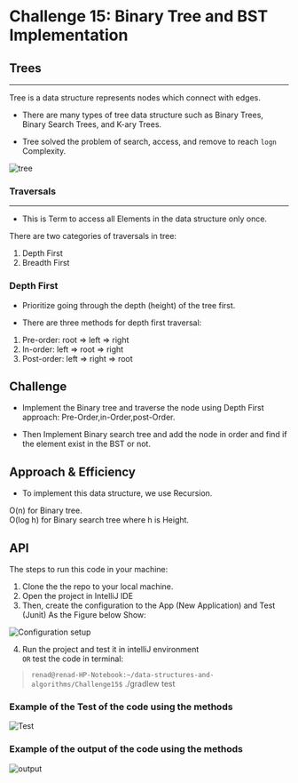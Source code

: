 # Challenge 15: Binary Tree and BST Implementation

## Trees

---

Tree is a data structure represents nodes which connect with edges.

- There are many types of tree data structure such as Binary Trees, Binary Search Trees, and K-ary Trees.  

- Tree solved the problem of search, access, and remove to reach `logn` Complexity.

![tree](https://static.javatpoint.com/ds/images/tree2.png)

### Traversals

---

- This is Term to access all Elements in the data structure only once.

There are two categories of traversals in tree:

1. Depth First
2. Breadth First

### Depth First

- Prioritize going through the depth (height) of the tree first.

- There are three methods for depth first traversal:

1. Pre-order: root => left => right
2. In-order: left => root => right
3. Post-order: left => right => root

## Challenge

- Implement the Binary tree and traverse the node using Depth First approach: Pre-Order,in-Order,post-Order.

- Then Implement Binary search tree and add the node in order and find if the element exist in the BST or not.

## Approach & Efficiency

- To implement this data structure, we use Recursion.

O(n) for Binary tree.  
O(log h) for Binary search tree where h is Height.

## API
<!-- Show how to run your code, and examples of it in action -->

The steps to run this code in your machine:  

1. Clone the the repo to your local machine.  
2. Open the project in IntelliJ IDE
3. Then, create the configuration to the App (New Application) and Test (Junit) As the Figure below Show:

![Configuration setup](https://i.ibb.co/cJ6kNWs/Screenshot-from-2022-03-06-14-59-53.png)

4. Run the project and test it in intelliJ environment  
 `OR`
test the code in terminal:

> `renad@renad-HP-Notebook:~/data-structures-and-algorithms/Challenge15$` ./gradlew test  

### Example of the Test of the code using the methods

![Test](https://i.ibb.co/zPK8yDW/Screenshot-from-2022-03-30-19-42-01.png)

### Example of the output of the code using the methods

![output](https://i.ibb.co/nBDhm48/Screenshot-from-2022-03-30-19-40-11.png)
